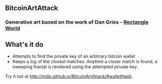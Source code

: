 ## BitcoinArtAttack

### Generative art based on the work of Dan Gries - [Rectangle World](http://rectangleworld.com/blog/about)

## What's it do

- Attempts to find the private key of an arbitrary bitcoin wallet
- Keeps a log of the closest matches. Anytime a closer match is found, a sweeping fractal is rendered
using the attempted private key.

Try it out at http://mdp.github.io/BitcoinArtAttack/#walletHash


